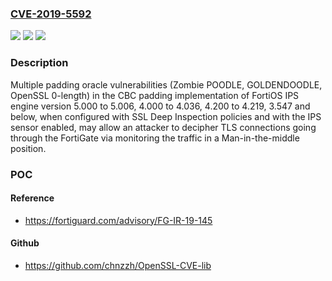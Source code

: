 ### [CVE-2019-5592](https://cve.mitre.org/cgi-bin/cvename.cgi?name=CVE-2019-5592)
![](https://img.shields.io/static/v1?label=Product&message=Fortinet%20IPS%20Engine&color=blue)
![](https://img.shields.io/static/v1?label=Version&message=n%2Fa&color=blue)
![](https://img.shields.io/static/v1?label=Vulnerability&message=Information%20disclosure&color=brighgreen)

### Description

Multiple padding oracle vulnerabilities (Zombie POODLE, GOLDENDOODLE, OpenSSL 0-length) in the CBC padding implementation of FortiOS IPS engine version 5.000 to 5.006, 4.000 to 4.036, 4.200 to 4.219, 3.547 and below, when configured with SSL Deep Inspection policies and with the IPS sensor enabled, may allow an attacker to decipher TLS connections going through the FortiGate via monitoring the traffic in a Man-in-the-middle position.

### POC

#### Reference
- https://fortiguard.com/advisory/FG-IR-19-145

#### Github
- https://github.com/chnzzh/OpenSSL-CVE-lib

